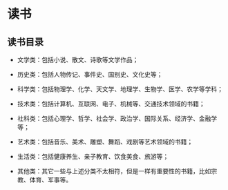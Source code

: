 # 读书

## 读书目录

- 文学类：包括小说、散文、诗歌等文学作品；

- 历史类：包括人物传记、事件史、国别史、文化史等；

- 科学类：包括物理学、化学、天文学、地理学、生物学、医学、农学等学科；

- 技术类：包括计算机、互联网、电子、机械等、交通技术领域的书籍；

- 社科类：包括心理学、哲学、社会学、政治学、国际关系、经济学、金融学等；

- 艺术类：包括音乐、美术、雕塑、舞蹈、戏剧等艺术领域的书籍；

- 生活类：包括健康养生、亲子教育、饮食美食、旅游等；

- 其他类：其它一些与上述分类不太相符，但是一样有重要性的书籍，比如宗教、体育、军事等。